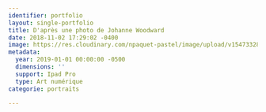 ```yaml
---
identifier: portfolio
layout: single-portfolio
title: D'après une photo de Johanne Woodward
date: 2018-11-02 17:29:02 -0400
image: https://res.cloudinary.com/npaquet-pastel/image/upload/v1547332815/Johanne%20Qoodward%2C%202-19.jpg
metadata:
  year: 2019-01-01 00:00:00 -0500
  dimensions: ''
  support: Ipad Pro
  type: Art numérique
categorie: portraits

---
```


